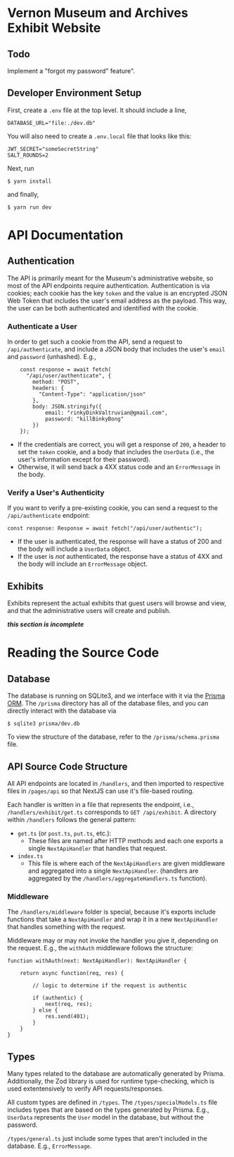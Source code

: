 # Vernon Museum and Archives Exhibit Website

## Todo

Implement a "forgot my password" feature".

## Developer Environment Setup

First, create a `.env` file at the top level. It should include a line,

```
DATABASE_URL="file:./dev.db"
```

You will also need to create a `.env.local` file that looks like this:

```
JWT_SECRET="someSecretString"
SALT_ROUNDS=2
```

Next, run

```
$ yarn install
```

and finally,

```
$ yarn run dev
```

# API Documentation

## Authentication

The API is primarily meant for the Museum's administrative website, so most of the API endpoints require authentication. Authentication is via cookies; each cookie has the key `token` and the value is an encrypted JSON Web Token that includes the user's email address as the payload. This way, the user can be both authenticated and identified with the cookie.

### Authenticate a User

In order to get such a cookie from the API, send a request to `/api/authenticate`, and include a JSON body that includes the user's `email` and `password` (unhashed). E.g.,

```
    const response = await fetch(
      "/api/user/authenticate", {
        method: "POST",
        headers: {
          "Content-Type": "application/json"
        },
        body: JSON.stringify({ 
            email: "rinkyDinkValtruvian@gmail.com", 
            password: "killBinkyBong"
        })
    });
```

-   If the credentials are correct, you will get a response of `200`, a header to set the `token` cookie, and a body that includes the `UserData` (i.e., the user's information except for their password). 
-   Otherwise, it will send back a 4XX status code and an `ErrorMessage` in the body.

### Verify a User's Authenticity

If you want to verify a pre-existing cookie, you can send a request to the `/api/authenticate` endpoint:

```
const response: Response = await fetch("/api/user/authentic");
```

-   If the user is authenticated, the response will have a status of 200 and the body will include a `UserData` object. 
-   If the user is *not* authenticated, the response have a status of 4XX and the body will include an `ErrorMessage` object.

## Exhibits

Exhibits represent the actual exhibits that guest users will browse and view, and that the administrative users will create and publish. 

***this section is incomplete***

# Reading the Source Code

## Database

The database is running on SQLite3, and we interface with it via the <a href="https://www.prisma.io/">Prisma ORM</a>. The `/prisma` directory has all of the database files, and you can directly interact with the database via

```
$ sqlite3 prisma/dev.db
```

To view the structure of the database, refer to the `/prisma/schema.prisma` file.

## API Source Code Structure

All API endpoints are located in `/handlers`, and then imported to respective files in `/pages/api` so that NextJS can use it's file-based routing.

Each handler is written in a file that represents the endpoint, i.e., `/handlers/exhibit/get.ts` corresponds to `GET /api/exhibit`. A directory within `/handlers` follows the general pattern:

-   `get.ts` (or `post.ts`, `put.ts`, etc.):
    -   These files are named after HTTP methods and each one exports a single `NextApiHandler` that handles that request.
-   `index.ts`
    -   This file is where each of the `NextApiHandlers` are given middleware and aggregated into a single `NextApiHandler`. (handlers are aggregated by the `/handlers/aggregateHandlers.ts` function).

### Middleware

The `/handlers/middleware` folder is special, because it's exports include functions that take a `NextApiHandler` and wrap it in a new `NextApiHandler` that handles something with the request. 

Middleware may or may not invoke the handler you give it, depending on the request. E.g., the `withAuth` middleware follows the structure:

```
function withAuth(next: NextApiHandler): NextApiHandler {

    return async function(req, res) {

        // logic to determine if the request is authentic

        if (authentic) {
            next(req, res);
        } else {
            res.send(401);
        }
    }
}
```

## Types

Many types related to the database are automatically generated by Prisma. Additionally, the Zod library is used for runtime type-checking, which is used extentensively to verify API requests/responses.

All custom types are defined in `/types`. The `/types/specialModels.ts` file includes types that are based on the types generated by Prisma. E.g., `UserData` represents the `User` model in the database, but without the password.

`/types/general.ts` just include some types that aren't included in the database. E.g., `ErrorMessage`.
